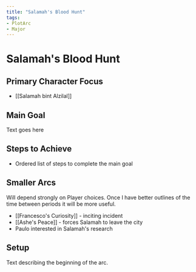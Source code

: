 ```yaml
---
title: "Salamah's Blood Hunt"
tags:
- PlotArc
- Major
---
```


# Salamah's Blood Hunt
## Primary Character Focus
- [[Salamah bint Alzilal]]

## Main Goal
Text goes here

## Steps to Achieve
 - Ordered list of steps to complete the main goal

## Smaller Arcs
Will depend strongly on Player choices.  Once I have better outlines of the time between periods it will be more useful.

- [[Francesco's Curiosity]] - inciting incident
- [[Ashe's Peace]] - forces Salamah to leave the city
- Paulo interested in Salamah's research

## Setup
Text describing the beginning of the arc. 